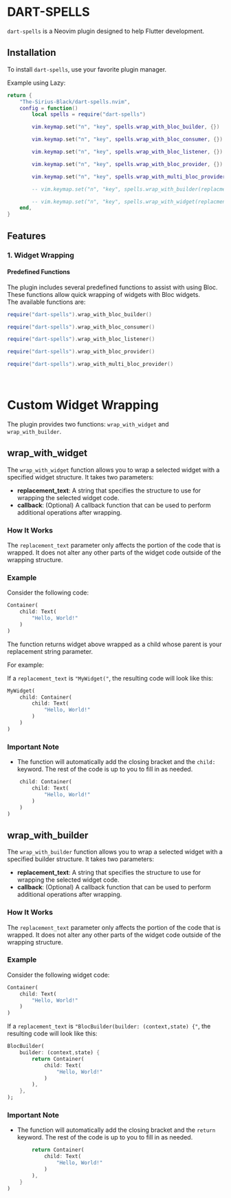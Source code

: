 # DART-SPELLS

`dart-spells` is a Neovim plugin designed to help Flutter development.

## Installation

To install `dart-spells`, use your favorite plugin manager. 

Example using Lazy:

```lua
return {
	"The-Sirius-Black/dart-spells.nvim",
	config = function()
		local spells = require("dart-spells")

		vim.keymap.set("n", "key", spells.wrap_with_bloc_builder, {})

		vim.keymap.set("n", "key", spells.wrap_with_bloc_consumer, {})

		vim.keymap.set("n", "key", spells.wrap_with_bloc_listener, {})

		vim.keymap.set("n", "key", spells.wrap_with_bloc_provider, {})

		vim.keymap.set("n", "key", spells.wrap_with_multi_bloc_provider, {})

		-- vim.keymap.set("n", "key", spells.wrap_with_builder(replacment_text, callback), {})

		-- vim.keymap.set("n", "key", spells.wrap_with_widget(replacment_text, callback), {})
	end,
}
```


## Features

### 1. Widget Wrapping       

#### Predefined Functions 

The plugin includes several predefined functions to assist with using Bloc.<br>
These functions allow quick wrapping of widgets with Bloc widgets.<br>
The available functions are:

```lua
require("dart-spells").wrap_with_bloc_builder()
```

```lua
require("dart-spells").wrap_with_bloc_consumer()
```

```lua
require("dart-spells").wrap_with_bloc_listener()
```

```lua
require("dart-spells").wrap_with_bloc_provider()
```

```lua
require("dart-spells").wrap_with_multi_bloc_provider()
```
<br>

# Custom Widget Wrapping

The plugin provides two functions: `wrap_with_widget` and `wrap_with_builder`.

## wrap_with_widget

The `wrap_with_widget` function allows you to wrap a selected widget with a specified widget structure. It takes two parameters:

- **replacement_text**: A string that specifies the structure to use for wrapping the selected widget code.
- **callback**: (Optional) A callback function that can be used to perform additional operations after wrapping.

### How It Works

The `replacement_text` parameter only affects the portion of the code that is wrapped. It does not alter any other parts of the widget code outside of the wrapping structure.

### Example

Consider the following  code:

```dart
Container(
    child: Text(
        "Hello, World!"
    )
)
```
The function returns widget above wrapped as a child whose parent is  your replacement string parameter.

For example:

If a `replacement_text` is `"MyWidget("`, the resulting code will look like this:

```dart
MyWidget(
    child: Container(
        child: Text(
            "Hello, World!"
        )
    )
)
```


### Important Note

- The function will automatically add the closing bracket and the `child:` keyword. The rest of the code is up to you to fill in as needed.


```dart
    child: Container(
        child: Text(
            "Hello, World!"
        )
    )
)
```

## wrap_with_builder

The `wrap_with_builder` function allows you to wrap a selected widget with a specified builder structure. It takes two parameters:

- **replacement_text**: A string that specifies the structure to use for wrapping the selected widget code.
- **callback**: (Optional) A callback function that can be used to perform additional operations after wrapping.

### How It Works

The `replacement_text` parameter only affects the portion of the code that is wrapped. It does not alter any other parts of the widget code outside of the wrapping structure.

### Example

Consider the following widget code:

```dart
Container(
    child: Text(
        "Hello, World!"
    )
)
```

If  a `replacement_text` is `"BlocBuilder(builder: (context,state) {"`, the resulting code will look like this:

```dart
BlocBuilder(
    builder: (context,state) {
        return Container(
            child: Text(
                "Hello, World!"
            )   
        ),
    },
);
```

### Important Note

- The function will automatically add the closing bracket and the `return` keyword. The rest of the code is up to you to fill in as needed.


```dart
        return Container(
            child: Text(
                "Hello, World!"
            )
        ),
    }
)
```
